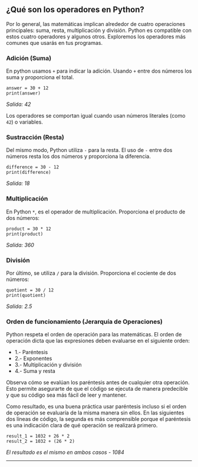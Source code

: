 ## ¿Qué son los operadores en Python?

Por lo general, las matemáticas implican alrededor de cuatro operaciones principales: suma, resta, multiplicación y división. Python es compatible con estos cuatro operadores y algunos otros. Exploremos los operadores más comunes que usarás en tus programas.

### Adición (Suma)

En python usamos ``+`` para indicar la adición. Usando ``+`` entre dos números los suma y proporciona el total.

```
answer = 30 + 12
print(answer)
```
*Salida: 42*

Los operadores se comportan igual cuando usan números literales (como ``42``) o variables.

### Sustracción (Resta)

Del mismo modo, Python utiliza ``-`` para la resta. El uso de ``-`` entre dos números resta los dos números y proporciona la diferencia.

```
difference = 30 - 12
print(difference)
```
*Salida: 18*

### Multiplicación

En Python ``*``, es el operador de multiplicación. Proporciona el producto de dos números:

```
product = 30 * 12
print(product)
```

*Salida: 360*

### División

Por último, se utiliza ``/`` para la división. Proporciona el cociente de dos números:

```
quotient = 30 / 12
print(quotient)
```

*Salida: 2.5*

### Orden de funcionamiento (Jerarquía de Operaciones)

Python respeta el orden de operación para las matemáticas. El orden de operación dicta que las expresiones deben evaluarse en el siguiente orden:

* 1.- Paréntesis
* 2.- Exponentes
* 3.- Multiplicación y división
* 4.- Suma y resta

Observa cómo se evalúan los paréntesis antes de cualquier otra operación. Esto permite asegurarte de que el código se ejecuta de manera predecible y que su código sea más fácil de leer y mantener.

Como resultado, es una buena práctica usar paréntesis incluso si el orden de operación se evaluaría de la misma manera sin ellos. En las siguientes dos líneas de código, la segunda es más comprensible porque el paréntesis es una indicación clara de qué operación se realizará primero.

```
result_1 = 1032 + 26 * 2
result_2 = 1032 + (26 * 2)
```

*El resultado es el mismo en ambos casos - 1084*

---


